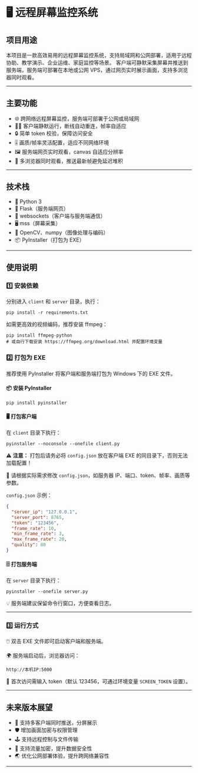 
# 🖥️ 远程屏幕监控系统



## 项目用途

本项目是一款高效易用的远程屏幕监控系统，支持局域网和公网部署，适用于远程协助、教学演示、企业运维、家庭监控等场景。
客户端可静默采集屏幕并推送到服务端，服务端可部署在本地或公网 VPS，通过网页实时展示画面，支持多浏览器同时观看。



---

## 主要功能

- 🌐 跨网络远程屏幕监控，服务端可部署于公网或局域网
- 🕵️‍♂️ 客户端静默运行，断线自动重连，帧率自适应
- 🔒 简单 token 校验，保障访问安全
- 🎚️ 画质/帧率灵活配置，适应不同网络环境
- 🖼️ 服务端网页实时观看，canvas 自适应分辨率
- 👀 多浏览器同时观看，推送最新帧避免延迟堆积



---

## 技术栈

- 🐍 Python 3
- 🍰 Flask（服务端网页）
- 🔗 websockets（客户端与服务端通信）
- 🖥️ mss（屏幕采集）
- 🧮 OpenCV、numpy（图像处理与编码）
- 📦 PyInstaller（打包为 EXE）



---

## 使用说明

### 1️⃣ 安装依赖

分别进入 `client` 和 `server` 目录，执行：

```shell
pip install -r requirements.txt
```

如需更高效的视频编码，推荐安装 ffmpeg：

```shell
pip install ffmpeg-python
# 或自行下载安装 https://ffmpeg.org/download.html 并配置环境变量
```

### 2️⃣ 打包为 EXE

推荐使用 PyInstaller 将客户端和服务端打包为 Windows 下的 EXE 文件。

#### 📦 安装 PyInstaller

```shell
pip install pyinstaller
```

#### 🖥️ 打包客户端

在 `client` 目录下执行：

```shell
pyinstaller --noconsole --onefile client.py
```

⚠️ **注意：** 打包后请务必将 `config.json` 放在客户端 EXE 的同目录下，否则无法加载配置！

📝 请根据实际需求修改 `config.json`，如服务器 IP、端口、token、帧率、画质等参数。

`config.json` 示例：

```json
{
  "server_ip": "127.0.0.1",
  "server_port": 8765,
  "token": "123456",
  "frame_rate": 10,
  "min_frame_rate": 3,
  "max_frame_rate": 20,
  "quality": 80
}
```

#### 🗄️ 打包服务端

在 `server` 目录下执行：

```shell
pyinstaller --onefile server.py
```

💡 服务端建议保留命令行窗口，方便查看日志。

---

### 3️⃣ 运行方式

🖱️ 双击 EXE 文件即可启动客户端和服务端。

🌍 服务端启动后，浏览器访问：

```shell
http://本机IP:5000
```

🔑 首次访问需输入 token（默认 123456，可通过环境变量 `SCREEN_TOKEN` 设置）。

---

## 未来版本展望

- 🤝 支持多客户端同时推送，分屏展示
- 🛡️ 增加画面加密与权限管理
- 🕹️ 支持远程控制与文件传输
- 🔐 支持流量加密，提升数据安全性
- 🌏 优化公网部署体验，提升跨网络兼容性

---



